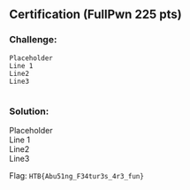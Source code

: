 ## Certification (FullPwn 225 pts)  
### Challenge:  
```
Placeholder    
Line 1    
Line2    
Line3    
  
```
  
### Solution:  
Placeholder    
Line 1    
Line2    
Line3    
  
  
Flag: `HTB{Abu51ng_F34tur3s_4r3_fun}`  
  
